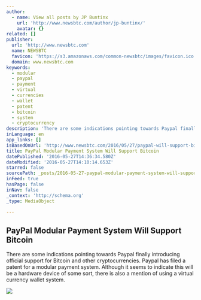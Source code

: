 ```yaml
---
author:
  - name: View all posts by JP Buntinx
    url: 'http://www.newsbtc.com/author/jp-buntinx/'
    avatar: {}
related: []
publisher:
  url: 'http://www.newsbtc.com'
  name: NEWSBTC
  favicon: 'https://s3.amazonaws.com/common-newsbtc/images/favicon.ico'
  domain: www.newsbtc.com
keywords:
  - modular
  - paypal
  - payment
  - virtual
  - currencies
  - wallet
  - patent
  - bitcoin
  - system
  - cryptocurrency
description: 'There are some indications pointing towards Paypal finally introducing official support for Bitcoin and other cryptocurrencies. Paypal has filed a patent for a modular payment system. Although it seems to indicate this will be a hardware device of some sort, there is also a mention of using a virtual currency wallet system.'
inLanguage: en
app_links: []
isBasedOnUrl: 'http://www.newsbtc.com/2016/05/27/paypal-will-support-bitcoin/'
title: PayPal Modular Payment System Will Support Bitcoin
datePublished: '2016-05-27T14:36:34.580Z'
dateModified: '2016-05-27T14:10:14.653Z'
starred: false
sourcePath: _posts/2016-05-27-paypal-modular-payment-system-will-support-bitcoin.md
inFeed: true
hasPage: false
inNav: false
_context: 'http://schema.org'
_type: MediaObject

---
```

<article style=""><h1>PayPal Modular Payment System Will Support Bitcoin</h1><p>There are some indications pointing towards Paypal finally introducing official support for Bitcoin and other cryptocurrencies. Paypal has filed a patent for a modular payment system. Although it seems to indicate this will be a hardware device of some sort, there is also a mention of using a virtual currency wallet system.</p><img src="http://s3.amazonaws.com/main-newsbtc-images/2016/05/27150135/shutterstock_146257814.jpg" /></article>